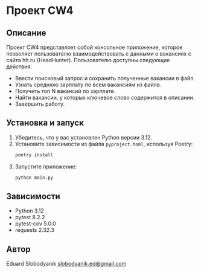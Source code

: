 # Проект CW4

## Описание
Проект CW4 представляет собой консольное приложение, которое позволяет пользователю взаимодействовать с данными о вакансиях с сайта hh.ru (HeadHunter). Пользователю доступны следующие действия:
- Ввести поисковый запрос и сохранить полученные вакансии в файл.
- Узнать среднюю зарплату по всем вакансиям из файла.
- Получить топ N вакансий по зарплате.
- Найти вакансии, у которых ключевое слово содержится в описании.
- Завершить работу.

## Установка и запуск
1. Убедитесь, что у вас установлен Python версии 3.12.
2. Установите зависимости из файла `pyproject.toml`, используя Poetry:
    ```bash
    poetry install
    ```
3. Запустите приложение:
    ```bash
    python main.py
    ```

## Зависимости
- Python 3.12
- pytest 8.2.2
- pytest-cov 5.0.0
- requests 2.32.3

## Автор
Eduard Slobodyanik <slobodyanik.ed@gmail.com>
